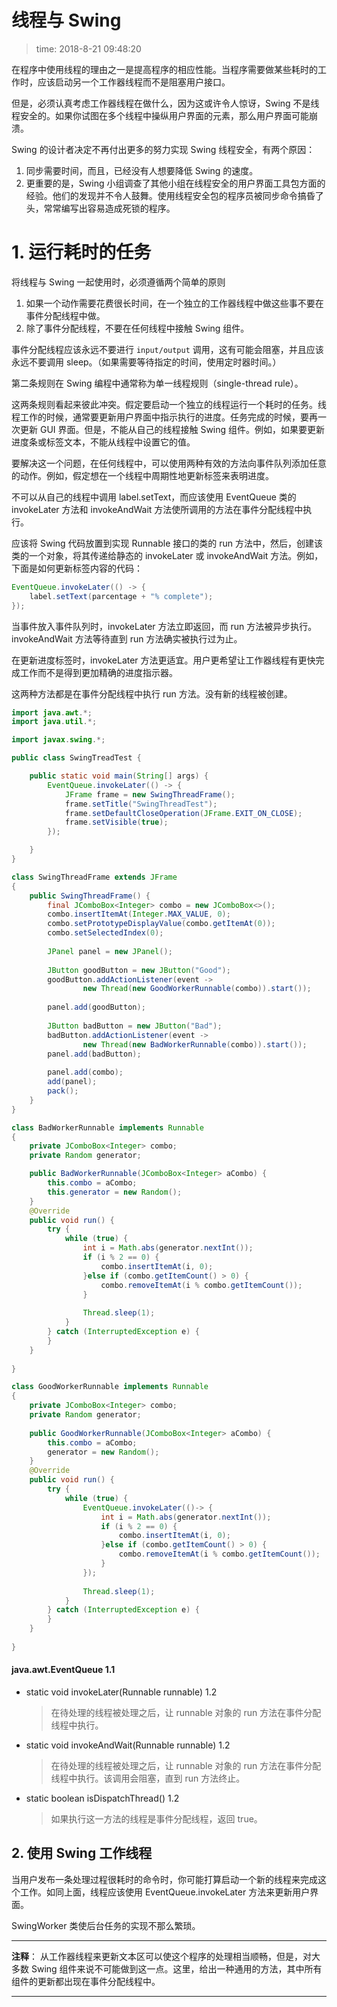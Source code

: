 # 线程与 Swing
>time: 2018-8-21 09:48:20

在程序中使用线程的理由之一是提高程序的相应性能。当程序需要做某些耗时的工作时，应该启动另一个工作器线程而不是阻塞用户接口。

但是，必须认真考虑工作器线程在做什么，因为这或许令人惊讶，Swing 不是线程安全的。如果你试图在多个线程中操纵用户界面的元素，那么用户界面可能崩溃。

Swing 的设计者决定不再付出更多的努力实现 Swing 线程安全，有两个原因：
1. 同步需要时间，而且，已经没有人想要降低 Swing 的速度。
2. 更重要的是，Swing 小组调查了其他小组在线程安全的用户界面工具包方面的经验。他们的发现并不令人鼓舞。使用线程安全包的程序员被同步命令搞昏了头，常常编写出容易造成死锁的程序。

# 1. 运行耗时的任务
将线程与 Swing 一起使用时，必须遵循两个简单的原则
1. 如果一个动作需要花费很长时间，在一个独立的工作器线程中做这些事不要在事件分配线程中做。
2. 除了事件分配线程，不要在任何线程中接触 Swing 组件。

事件分配线程应该永远不要进行 `input/output` 调用，这有可能会阻塞，并且应该永远不要调用 sleep。（如果需要等待指定的时间，使用定时器时间。）

第二条规则在 Swing 编程中通常称为单一线程规则（single-thread rule）。

这两条规则看起来彼此冲突。假定要启动一个独立的线程运行一个耗时的任务。线程工作的时候，通常要更新用户界面中指示执行的进度。任务完成的时候，要再一次更新 GUI 界面。但是，不能从自己的线程接触 Swing 组件。例如，如果要更新进度条或标签文本，不能从线程中设置它的值。

要解决这一个问题，在任何线程中，可以使用两种有效的方法向事件队列添加任意的动作。例如，假定想在一个线程中周期性地更新标签来表明进度。

不可以从自己的线程中调用 label.setText，而应该使用 EventQueue 类的 invokeLater 方法和 invokeAndWait 方法使所调用的方法在事件分配线程中执行。

应该将 Swing 代码放置到实现 Runnable 接口的类的 run 方法中，然后，创建该类的一个对象，将其传递给静态的 invokeLater 或 invokeAndWait 方法。例如，下面是如何更新标签内容的代码：
```java
EventQueue.invokeLater(() -> {
    label.setText(parcentage + "% complete");
});
```
当事件放入事件队列时，invokeLater 方法立即返回，而 run 方法被异步执行。invokeAndWait 方法等待直到 run 方法确实被执行过为止。

在更新进度标签时，invokeLater 方法更适宜。用户更希望让工作器线程有更快完成工作而不是得到更加精确的进度指示器。

这两种方法都是在事件分配线程中执行 run 方法。没有新的线程被创建。
```java
import java.awt.*;
import java.util.*;

import javax.swing.*;

public class SwingTreadTest {

    public static void main(String[] args) {
        EventQueue.invokeLater(() -> {
            JFrame frame = new SwingThreadFrame();
            frame.setTitle("SwingThreadTest");
            frame.setDefaultCloseOperation(JFrame.EXIT_ON_CLOSE);
            frame.setVisible(true);
        });

    }
}

class SwingThreadFrame extends JFrame
{
    public SwingThreadFrame() {
        final JComboBox<Integer> combo = new JComboBox<>();
        combo.insertItemAt(Integer.MAX_VALUE, 0);
        combo.setPrototypeDisplayValue(combo.getItemAt(0));
        combo.setSelectedIndex(0);
        
        JPanel panel = new JPanel();
        
        JButton goodButton = new JButton("Good");
        goodButton.addActionListener(event -> 
                new Thread(new GoodWorkerRunnable(combo)).start());
        
        panel.add(goodButton);
        
        JButton badButton = new JButton("Bad");
        badButton.addActionListener(event -> 
                new Thread(new BadWorkerRunnable(combo)).start());
        panel.add(badButton);
        
        panel.add(combo);
        add(panel);
        pack();
    }
}

class BadWorkerRunnable implements Runnable
{
    private JComboBox<Integer> combo;
    private Random generator;

    public BadWorkerRunnable(JComboBox<Integer> aCombo) {
        this.combo = aCombo;
        this.generator = new Random();
    }
    @Override
    public void run() {
        try {
            while (true) {
                int i = Math.abs(generator.nextInt());
                if (i % 2 == 0) {
                    combo.insertItemAt(i, 0);
                }else if (combo.getItemCount() > 0) {
                    combo.removeItemAt(i % combo.getItemCount());
                }
                
                Thread.sleep(1);
            }
        } catch (InterruptedException e) {
        }
    }
    
}

class GoodWorkerRunnable implements Runnable
{
    private JComboBox<Integer> combo;
    private Random generator;
    
    public GoodWorkerRunnable(JComboBox<Integer> aCombo) {
        this.combo = aCombo;
        generator = new Random();
    }
    @Override
    public void run() {
        try {
            while (true) {
                EventQueue.invokeLater(()-> {
                    int i = Math.abs(generator.nextInt());
                    if (i % 2 == 0) {
                        combo.insertItemAt(i, 0);
                    }else if (combo.getItemCount() > 0) {
                        combo.removeItemAt(i % combo.getItemCount());
                    }
                });
                
                Thread.sleep(1);
            }
        } catch (InterruptedException e) {
        }
    }
    
}
```

#### java.awt.EventQueue 1.1
* static void invokeLater(Runnable runnable) 1.2
    >在待处理的线程被处理之后，让 runnable 对象的 run 方法在事件分配线程中执行。
* static void invokeAndWait(Runnable runnable) 1.2
    >在待处理的线程被处理之后，让 runnable 对象的 run 方法在事件分配线程中执行。该调用会阻塞，直到 run 方法终止。
* static boolean isDispatchThread() 1.2
    >如果执行这一方法的线程是事件分配线程，返回 true。

## 2. 使用 Swing 工作线程
当用户发布一条处理过程很耗时的命令时，你可能打算启动一个新的线程来完成这个工作。如同上面，线程应该使用 EventQueue.invokeLater 方法来更新用户界面。

SwingWorker 类使后台任务的实现不那么繁琐。

***
**注释**： 从工作器线程来更新文本区可以使这个程序的处理相当顺畅，但是，对大多数 Swing 组件来说不可能做到这一点。这里，给出一种通用的方法，其中所有组件的更新都出现在事件分配线程中。
***


